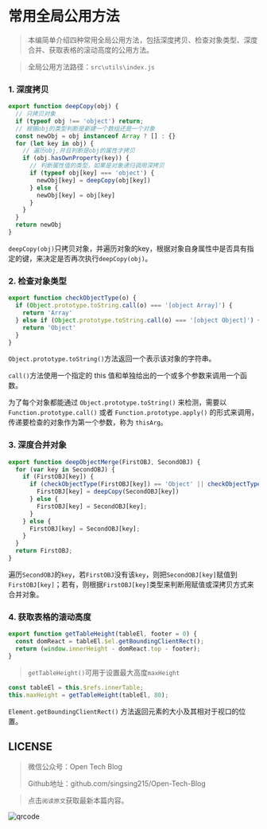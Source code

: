 # 常用全局公用方法

> 本编简单介绍四种常用全局公用方法，包括深度拷贝、检查对象类型、深度合并、获取表格的滚动高度的公用方法。

> 全局公用方法路径：`src\utils\index.js`

###  1. 深度拷贝

```js
export function deepCopy(obj) {
  // 只拷贝对象
  if (typeof obj !== 'object') return;
  // 根据obj的类型判断是新建一个数组还是一个对象
  const newObj = obj instanceof Array ? [] : {}
  for (let key in obj) {
    // 遍历obj,并且判断是obj的属性才拷贝
    if (obj.hasOwnProperty(key)) {
      // 判断属性值的类型，如果是对象递归调用深拷贝
      if (typeof obj[key] === 'object') {
        newObj[key] = deepCopy(obj[key])
      } else {
        newObj[key] = obj[key]
      }
    }
  }
  return newObj
}
```

`deepCopy(obj)`只拷贝对象，并遍历对象的key，根据对象自身属性中是否具有指定的键，来决定是否再次执行`deepCopy(obj)`。

###  2. 检查对象类型

```js
export function checkObjectType(o) {
  if (Object.prototype.toString.call(o) === '[object Array]') {
    return 'Array'
  } else if (Object.prototype.toString.call(o) === '[object Object]') {
    return 'Object'
  }
}
```

`Object.prototype.toString()`方法返回一个表示该对象的字符串。

`call()`方法使用一个指定的 this 值和单独给出的一个或多个参数来调用一个函数。

为了每个对象都能通过 `Object.prototype.toString()` 来检测，需要以 `Function.prototype.call()` 或者 `Function.prototype.apply()` 的形式来调用，传递要检查的对象作为第一个参数，称为 `thisArg`。


###  3. 深度合并对象

```js
export function deepObjectMerge(FirstOBJ, SecondOBJ) {
  for (var key in SecondOBJ) {
    if (FirstOBJ[key]) {
      if (checkObjectType(FirstOBJ[key]) == 'Object' || checkObjectType(FirstOBJ[key]) == 'Array') {
        FirstOBJ[key] = deepCopy(SecondOBJ[key])
      } else {
        FirstOBJ[key] = SecondOBJ[key];
      }
    } else {
      FirstOBJ[key] = SecondOBJ[key];
    }
  }
  return FirstOBJ;
}
```

遍历`SecondOBJ`的`key`，若`FirstOBJ`没有该`key`，则把`SecondOBJ[key]`赋值到`FirstOBJ[key]`；若有，则根据`FirstOBJ[key]`类型来判断用赋值或深拷贝方式来合并对象。

###  4. 获取表格的滚动高度


```js
export function getTableHeight(tableEl, footer = 0) {
  const domReact = tableEl.$el.getBoundingClientRect();
  return (window.innerHeight - domReact.top - footer);
}
```

> `getTableHeight()`可用于设置最大高度`maxHeight`

```js
const tableEl = this.$refs.innerTable;
this.maxHeight = getTableHeight(tableEl, 80);
```

`Element.getBoundingClientRect()` 方法返回元素的大小及其相对于视口的位置。

## LICENSE

> 微信公众号：Open Tech Blog
> 
> Github地址：github.com/singsing215/Open-Tech-Blog

> 点击`阅读原文`获取最新本篇内容。

![qrcode](https://m.qpic.cn/psc?/V537Qnpi0OXnJm2Konin077jks4ap2ow/bqQfVz5yrrGYSXMvKr.cqZs491lneOtH7kLYV2wRHulaIh6H8AG0sOgrRV5IOzhOeBPqvFlOAcjrjqxHkjHf.PFLhGbXhv2NOlTTJqCDHuw!/b&bo=WAFYAQAAAAABByA!&rf=viewer_4)
